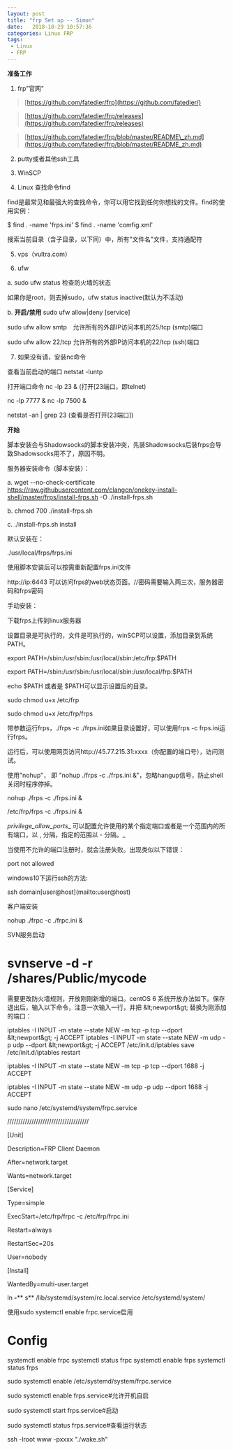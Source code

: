 ```yaml
---
layout: post
title: "frp Set up -- Simon"
date:   2018-10-29 10:57:36
categories: Linux FRP
tags: 
 - Linux
 - FRP
---
```


**准备工作**

1. frp"官网"

> [https://github.com/fatedier/frp](https://github.com/fatedier/)

> [https://github.com/fatedier/frp/releases](https://github.com/fatedier/frp/releases)

> [https://github.com/fatedier/frp/blob/master/README\_zh.md](https://github.com/fatedier/frp/blob/master/README_zh.md)

2. putty或者其他ssh工具

3. WinSCP

4. Linux 查找命令find  

find是最常见和最强大的查找命令，你可以用它找到任何你想找的文件。find的使用实例：  

$ find . -name 'frps.ini' $ find . -name 'comfig.xml'

搜索当前目录（含子目录，以下同）中，所有"文件名"文件，支持通配符  

5. vps（vultra.com）

6. ufw

a. sudo ufw status 检查防火墙的状态

如果你是root，则去掉sudo，ufw status inactive(默认为不活动)

b. **开启/禁用** sudo ufw allow|deny [service]

sudo ufw allow smtp　允许所有的外部IP访问本机的25/tcp (smtp)端口

sudo ufw allow 22/tcp 允许所有的外部IP访问本机的22/tcp (ssh)端口

7. 如果没有请，安装nc命令

查看当前启动的端口 netstat -luntp

打开端口命令 nc -lp 23 & (打开[23端口，即telnet)

nc -lp 7777 & nc -lp 7500 &

netstat -an | grep 23 (查看是否打开[23端口])

**开始**

脚本安装会与Shadowsocks的脚本安装冲突，先装Shadowsocks后装frps会导致Shadowsocks用不了，原因不明。

服务器安装命令（脚本安装）：

a. wget --no-check-certificate https://raw.githubusercontent.com/clangcn/onekey-install-shell/master/frps/install-frps.sh -O ./install-frps.sh

b. chmod 700 ./install-frps.sh

c. ./install-frps.sh install

默认安装在：

./usr/local/frps/frps.ini

使用脚本安装后可以按需重新配置frps.ini文件

http://ip:6443 可以访问frps的web状态页面。//密码需要输入两三次，服务器密码和frps密码

手动安装：

下载frps上传到linux服务器

设置目录是可执行的，文件是可执行的，winSCP可以设置，添加目录到系统PATH。

export PATH=/sbin:/usr/sbin:/usr/local/sbin:/etc/frp:$PATH

export PATH=/sbin:/usr/sbin:/usr/local/sbin:/usr/local/frp:$PATH

echo $PATH 或者是 $PATH可以显示设置后的目录。

sudo chmod u+x /etc/frp

sudo chmod u+x /etc/frp/frps

带参数运行frps，./frps -c ./frps.ini如果目录设置好，可以使用frps -c frps.ini运行frps。

运行后，可以使用网页访问http://45.77.215.31:xxxx（你配置的端口号），访问测试。

使用"nohup"， 即 "nohup ./frps -c ./frps.ini &"，忽略hangup信号，防止shell关闭时程序停掉。

nohup ./frps -c ./frps.ini &

/etc/frp/frps -c ./frps.ini &

_privilege_allow_ports__ 可以配置允许使用的某个指定端口或者是一个范围内的所有端口，以 , 分隔，指定的范围以 - 分隔。_

当使用不允许的端口注册时，就会注册失败。出现类似以下错误：

port not allowed

windows10下运行ssh的方法:

ssh domain\[user@host](mailto:user@host)

客户端安装

nohup ./frpc -c ./frpc.ini &

SVN服务启动

# svnserve -d -r /shares/Public/mycode

需要更改防火墙规则，开放刚刚新增的端口。centOS 6 系统开放办法如下。保存退出后，输入以下命令，注意一次输入一行，并把 \&lt;newport\&gt; 替换为刚添加的端口：

iptables -I INPUT -m state --state NEW -m tcp -p tcp --dport \&lt;newport\&gt; -j ACCEPT iptables -I INPUT -m state --state NEW -m udp -p udp --dport \&lt;newport\&gt; -j ACCEPT /etc/init.d/iptables save /etc/init.d/iptables restart

iptables -I INPUT -m state --state NEW -m tcp -p tcp --dport 1688 -j ACCEPT

iptables -I INPUT -m state --state NEW -m udp -p udp --dport 1688 -j ACCEPT

sudo nano /etc/systemd/system/frpc.service

/////////////////////////////////////

[Unit]

Description=FRP Client Daemon

After=network.target

Wants=network.target

[Service]

Type=simple

ExecStart=/etc/frp/frpc -c /etc/frp/frpc.ini

Restart=always

RestartSec=20s

User=nobody

[Install]

WantedBy=multi-user.target

ln **-**** s** /lib/systemd/system/rc.local.service /etc/systemd/system/

使用sudo systemctl enable frpc.service启用

# Config

systemctl enable frpc systemctl status frpc systemctl enable frps systemctl status frps

sudo systemctl enable /etc/systemd/system/frpc.service

sudo systemctl enable frps.service#允许开机自启

sudo systemctl start frps.service#启动

sudo systemctl status frps.service#查看运行状态

ssh -lroot www -pxxxx "./wake.sh"
